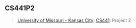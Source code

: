 ## CS441P2
> [University of Missouri - Kansas City](https://www.umkc.edu/): [CS441](https://catalog.umkc.edu/search/?P=COMP-SCI%20441): Project 2

